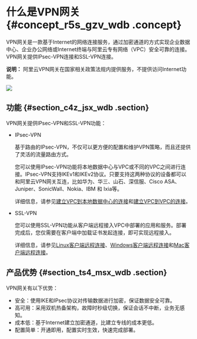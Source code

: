 # 什么是VPN网关 {#concept_r5s_gzv_wdb .concept}

VPN网关是一款基于Internet的网络连接服务，通过加密通道的方式实现企业数据中心、企业办公网络或Internet终端与阿里云专有网络（VPC）安全可靠的连接。VPN网关提供IPsec-VPN连接和SSL-VPN连接。

**说明：** 阿里云VPN网关在国家相关政策法规内提供服务，不提供访问Internet功能。

![](http://static-aliyun-doc.oss-cn-hangzhou.aliyuncs.com/assets/img/13431/15608265183233_zh-CN.png)

## 功能 {#section_c4z_jsx_wdb .section}

VPN网关提供IPsec-VPN和SSL-VPN功能：

-   IPsec-VPN

    基于路由的IPsec-VPN，不仅可以更方便的配置和维护VPN策略，而且还提供了灵活的流量路由方式。

    您可以使用IPsec-VPN功能将本地数据中心与VPC或不同的VPC之间进行连接。IPsec-VPN支持IKEv1和IKEv2协议。只要支持这两种协议的设备都可以和阿里云VPN网关互连，比如华为、华三、山石、深信服、Cisco ASA、Juniper、SonicWall、Nokia、IBM 和 Ixia等。

    详细信息，请参见[建立VPC到本地数据中心的连接](../../../../cn.zh-CN/IPsec-VPN入门/建立VPC到本地数据中心的连接.md#)和[建立VPC到VPC的连接](../../../../cn.zh-CN/用户指南/配置IPsec-VPN/建立VPC到VPC的连接.md#)。

-   SSL-VPN

    您可以使用SSL-VPN功能从客户端远程接入VPC中部署的应用和服务。部署完成后，您仅需要在客户端中加载证书发起连接，即可实现远程接入。

    详细信息，请参见[Linux客户端远程连接](../../../../cn.zh-CN/SSL-VPN入门/Linux客户端远程连接.md#)、[Windows客户端远程连接](../../../../cn.zh-CN/SSL-VPN入门/Windows客户端远程连接.md#)和[Mac客户端远程连接](../../../../cn.zh-CN/SSL-VPN入门/Mac客户端远程连接.md#)。


## 产品优势 {#section_ts4_msx_wdb .section}

VPN网关有以下优势：

-   安全：使用IKE和IPsec协议对传输数据进行加密，保证数据安全可靠。
-   高可用：采用双机热备架构，故障时秒级切换，保证会话不中断，业务无感知。
-   成本低：基于Internet建立加密通道，比建立专线的成本更低。
-   配置简单：开通即用，配置实时生效，快速完成部署。

